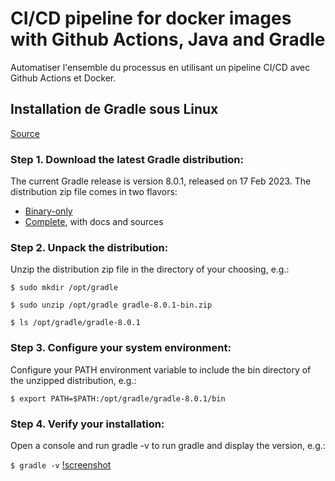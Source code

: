 # CI/CD pipeline for docker images with Github Actions, Java and Gradle  

Automatiser l'ensemble du processus en utilisant un pipeline CI/CD avec Github Actions et Docker.  

## Installation de Gradle sous Linux
[Source](https://gradle.org/install/)

### Step 1. Download the latest Gradle distribution:  

The current Gradle release is version 8.0.1, released on 17 Feb 2023. The distribution zip file comes in two flavors:

* [Binary-only](https://gradle.org/next-steps/?version=8.0.1&format=bin)
* [Complete](https://gradle.org/next-steps/?version=8.0.1&format=all), with docs and sources

### Step 2. Unpack the distribution: 

Unzip the distribution zip file in the directory of your choosing, e.g.:

```$ sudo mkdir /opt/gradle```  

```$ sudo unzip /opt/gradle gradle-8.0.1-bin.zip```  

```$ ls /opt/gradle/gradle-8.0.1```


### Step 3. Configure your system environment: 

Configure your PATH environment variable to include the bin directory of the unzipped distribution, e.g.:

```$ export PATH=$PATH:/opt/gradle/gradle-8.0.1/bin```

### Step 4. Verify your installation:  
Open a console and run gradle -v to run gradle and display the version, e.g.:

```$ gradle -v```
[!screenshot]('./imgs/gradle-v.png')